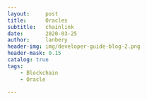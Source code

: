 ```yaml
---
layout:     post
title:      Oracles
subtitle:   chainlink 
date:       2020-03-25
author:     lanbery
header-img: img/developer-guide-blog-2.png
header-mask: 0.15
catalog: true
tags:
    - Blockchain
    - Oracle
 
---
```


